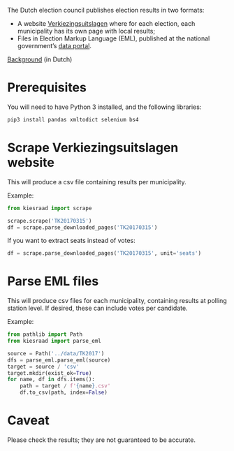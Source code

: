 The Dutch election council publishes election results in two formats: 

- A website [Verkiezingsuitslagen][uitslagen] where for each election, each municipality has its own page with local results;
- Files in Election Markup Language (EML), published at the national government’s [data portal][portal].

[Background][background] (in Dutch)

# Prerequisites
You will need to have Python 3 installed, and the following libraries:
```sh
pip3 install pandas xmltodict selenium bs4
```

# Scrape Verkiezingsuitslagen website

This will produce a csv file containing results per municipality.

Example:

```python
from kiesraad import scrape

scrape.scrape('TK20170315')
df = scrape.parse_downloaded_pages('TK20170315')
```

If you want to extract seats instead of votes:

```python
df = scrape.parse_downloaded_pages('TK20170315', unit='seats')
```


# Parse EML files

This will produce csv files for each municipality, containing results at polling station level. If desired, these can include votes per candidate.

Example:

```python
from pathlib import Path
from kiesraad import parse_eml

source = Path('../data/TK2017')
dfs = parse_eml.parse_eml(source)
target = source / 'csv'
target.mkdir(exist_ok=True)
for name, df in dfs.items():
    path = target / f'{name}.csv'
    df.to_csv(path, index=False)
```

# Caveat

Please check the results; they are not guaranteed to be accurate. 



[scrape]:https://dirkmjk.nl/en/2018/05/how-use-python-and-selenium-scraping-election-results
[eml]:https://dirkmjk.nl/en/2018/07/converting-election-markup-language-eml-csv
[portal]:https://data.overheid.nl/community/organization/kiesraad
[uitslagen]:https://www.verkiezingsuitslagen.nl/
[background]:https://dirkmjk.nl/p/verkiezingskaart/
